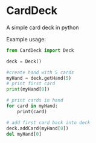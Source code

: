 # CardDeck

A simple card deck in python

Example usage:
```python
from CardDeck import Deck

deck = Deck()

#create hand with 5 cards
myHand = deck.getHand(5)
# print first card
print(myHand[0])

# print cards in hand
for card in myHand:
    print(card)

# add first card back into deck
deck.addCard(myHand[0])
del myHand[0]

```




